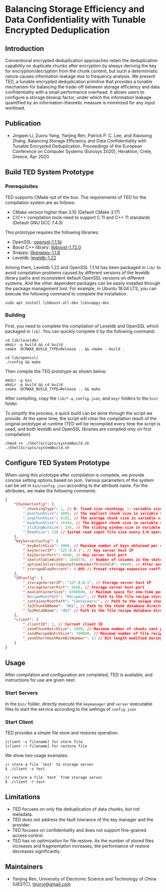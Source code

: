 # Balancing Storage Efficiency and Data Confidentiality with Tunable Encrypted Deduplication

## Introduction

Conventional encrypted deduplication approaches retain the deduplication capability on duplicate chunks after encryption by always deriving the key for encryption/decryption from the chunk content, but such a deterministic nature causes information leakage due to frequency analysis.  We present TED, a tunable encrypted deduplication primitive that provides a tunable mechanism for balancing the trade-off between storage efficiency and data confidentiality with a small performance overhead. It allows users to configure a storage blowup factor, under which the information leakage quantified by an information-theoretic measure is minimized for any input workload.  

## Publication

* Jingwei Li, Zuoru Yang, Yanjing Ren, Patrick P. C. Lee, and Xiaosong Zhang. Balancing Storage Efficiency and Data Confidentiality with Tunable Encrypted Deduplication. Proceedings of the European Conference on Computer Systems (Eurosys 2020), Heraklion, Crete, Greece, Apr 2020

## Build TED System Prototype

### Prerequisites

TED supports CMake out of the box. The requirements of TED for the compilation system are as follows:

* CMake version higher than 3.10 (Default CMake 3.17)
* C/C++ compilation tools need to support C 11 and C++ 11 standards (Default GNU GCC 7.4.0)

This prototype requires the following libraries:

* OpenSSL: [openssl-1.1.1d](https://www.openssl.org/source/openssl-1.1.1d.tar.gz)
* Boost C++ library: [libboost-1.72.0](https://dl.bintray.com/boostorg/release/1.72.0/source/boost_1_72_0.tar.gz)
* Snappy: [libsnappy-1.1.8](https://github.com/google/snappy/archive/1.1.8.tar.gz)
* Leveldb: [leveldb-1.22](https://github.com/google/leveldb/archive/1.22.tar.gz)

Among them, Leveldb 1.22 and OpenSSL 1.1.1d has been packaged in  `lib/` to avoid compilation problems caused by different versions of the leveldb library paths and inconsistent default OpenSSL versions on different systems. And the other dependent packages can be easily installed through the package management tool. For example, in Ubuntu 18.04 LTS, you can execute the following command to complete the installation.

```shell
sudo apt install libboost-all-dev libsnappy-dev
```

### Building

First, you need to complete the compilation of Leveldb and OpenSSL which packaged in `lib/`. You can quickly complete it by the following command:

```shell
cd lib/leveldb/
mkdir -p build && cd build
cmake -DCMAKE_BUILD_TYPE=Release .. && cmake --build .
```

```shell
cd lib/openssl/
./config && make
```

Then compile the TED prototype as shown below:

```shell
mkdir -p bin
mkdir -p build && cd build
cmake -DCMAKE_BUILD_TYPE=Release .. && make
```

After compiling, copy the `lib/*.a`, `config.json`, and `key/` folders to the `bin/` folder.

To simplify the process, a quick build can be done through the script we provide. At the same time, the script will clear the compilation result of the original prototype at runtime (TED will be recompiled every time the script is used, and both leveldb and OpenSSL libraries are compiled only on first compilation)

```shell
chmod +x ./ShellScripts/systemBuild.sh
./ShellScripts/systemBuild.sh
```

## Configure TED System Prototype

When using this prototype after compilation is complete, we provide concise setting options based on json. Various parameters of the system can be set in `bin/config.json` according to the attribute name. For the attributes, we make the following comments:

```json
{
    "ChunkerConfig": {
        "_chunkingType": 1, // 0: fixed size chunking; 1: variable size chunking
        "_minChunkSize": 4096, // The smallest chunk size in variable size chunking, Uint: Byte (Maximum size 16KB)
        "_avgChunkSize": 8192, // The average chunk size in variable size chunking and chunk size in fixed size chunking, Uint: Byte (Maximum size 16KB)
        "_maxChunkSize": 16384, // The biggest chunk size in variable size chunking, Uint: Byte (Maximum size 16KB)
        "_slidingWinSize": 256, // The sliding window size in variable size chunking, Uint: MB
        "_ReadSize": 128 // System read input file size every I/O operation, Uint: MB
    },
    "KeyServerConfig": {
        "_keyBatchSize": 3000, // Maximum number of keys obtained per communication
        "_keyServerIP": "127.0.0.1", // Key server host IP
        "_keyServerPort": 6666, // Key server host port
        "_sketchTableWidth": 1048576, // Number of columns in the sketch table
        "_optimalSolverComputeItemNumberThreshold": 48000, // After every set number of keys are generated, the optimization parameter t is solved
        "_storageBlowPercent": 0.005 // Preset storage expansion coefficient b, Uint: 1
    },
    "SPConfig": {
        "_storageServerIP": "127.0.0.1", // Storage server host IP
        "_storageServerPort": 6668, // Storage server host port
        "_maxContainerSize": 8388608, // Maximum space for one-time persistent chunk storage, Uint: Byte (Maximum size 8MB)
        "_RecipeRootPath": "Recipes/", // Path to the file recipe storage directory
        "_containerRootPath": "Containers/", // Path to the unique chunk storage directory
        "_fp2ChunkDBName": "db1", // Path to the chunk database directory
        "_fp2MetaDBame": "db2" // Path to the file recipe database directory
    },
    "client": {
        "_clientID": 1, // Current client ID 
        "_sendChunkBatchSize": 1000, // Maximum number of chunks sent per communication
        "_sendRecipeBatchSize": 100000, // Maximum number of file recipe entry sent per communication
        "_sendShortHashMaskBitNumber": 12 // Bit length modified during key generation (To prevent this information from being obtained by Key server)
    }
}
```

## Usage

After compilation and configuration are completed, TED is available, and instructions for use are given next.

### Start Servers

In the `bin/` folder, directly execute the `keymanager` and `server` executable files to start the service according to the settings of `config.json`

### Start Client

TED provides a simple file store and restores operation:

```
[client -s filename] for store file
[client -r filename] for restore file
```

We show two usage examples:  

```shell
// store a file `test` to storage server
$ ./client -s test

// restore a file `test` from storage server
$ ./client -r test
```

## Limitations

* TED focuses on only the deduplication of data chunks, but not metadata.
* TED does not address the fault tolerance of the key manager and the provider.
* TED focuses on confidentiality and does not support fine-grained access control.
* TED has no optimization for file restore. As the number of stored files increases and fragmentation increases, the performance of restore decreases significantly.

## Maintainers

* Yanjing Ren, University of Electronic Science and Technology of China (UESTC), tinoryj@gmail.com

